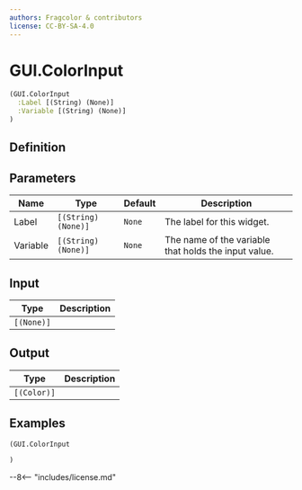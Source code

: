 ```yaml
---
authors: Fragcolor & contributors
license: CC-BY-SA-4.0
---
```



# GUI.ColorInput

```clojure
(GUI.ColorInput
  :Label [(String) (None)]
  :Variable [(String) (None)]
)
```


## Definition




## Parameters

| Name | Type | Default | Description |
|------|------|---------|-------------|
| Label | `[(String) (None)]` | `None` | The label for this widget. |
| Variable | `[(String) (None)]` | `None` | The name of the variable that holds the input value. |


## Input

| Type | Description |
|------|-------------|
| `[(None)]` |  |


## Output

| Type | Description |
|------|-------------|
| `[(Color)]` |  |


## Examples

```clojure
(GUI.ColorInput

)
```


--8<-- "includes/license.md"
